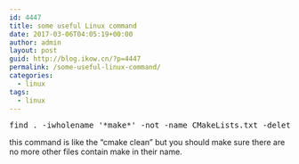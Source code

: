 ```yaml
---
id: 4447
title: some useful Linux command
date: 2017-03-06T04:05:19+00:00
author: admin
layout: post
guid: http://blog.ikow.cn/?p=4447
permalink: /some-useful-linux-command/
categories:
  - linux
tags:
  - linux
---
```

<pre class="brush: plain; title: ; notranslate" title="">find . -iwholename '*make*' -not -name CMakeLists.txt -delete
</pre>

this command is like the &#8220;cmake clean&#8221; but you should make sure there are no more other files contain make in their name.